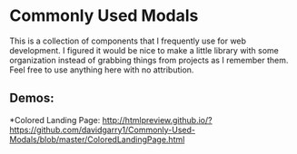 # Commonly Used Modals
This is a collection of components that I frequently use for web development. I figured it would be nice to make a little library with some organization instead of grabbing things from projects as I remember them. Feel free to use anything here with no attribution.

## Demos:
*Colored Landing Page: http://htmlpreview.github.io/?https://github.com/davidgarry1/Commonly-Used-Modals/blob/master/ColoredLandingPage.html
